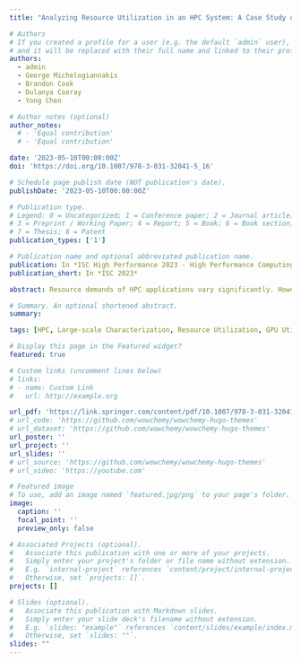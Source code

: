 ```yaml
---
title: "Analyzing Resource Utilization in an HPC System: A Case Study of NERSC’s Perlmutter"

# Authors
# If you created a profile for a user (e.g. the default `admin` user), write the username (folder name) here
# and it will be replaced with their full name and linked to their profile.
authors:
  - admin
  - George Michelogiannakis
  - Brandon Cook
  - Dulanya Cooray
  - Yong Chen

# Author notes (optional)
author_notes:
  # - 'Equal contribution'
  # - 'Equal contribution'

date: '2023-05-10T00:00:00Z'
doi: 'https://doi.org/10.1007/978-3-031-32041-5_16'

# Schedule page publish date (NOT publication's date).
publishDate: '2023-05-10T00:00:00Z'

# Publication type.
# Legend: 0 = Uncategorized; 1 = Conference paper; 2 = Journal article;
# 3 = Preprint / Working Paper; 4 = Report; 5 = Book; 6 = Book section;
# 7 = Thesis; 8 = Patent
publication_types: ['1']

# Publication name and optional abbreviated publication name.
publication: In *ISC High Performance 2023 - High Performance Computing*
publication_short: In *ISC 2023*

abstract: Resource demands of HPC applications vary significantly. However, it is common for HPC systems to primarily assign resources on a per-node basis to prevent interference from co-located workloads. This gap between the coarse-grained resource allocation and the varying resource demands can lead to HPC resources being not fully utilized. In this study, we analyze the resource usage and application behavior of NERSC’s Perlmutter, a state-of-the-art open-science HPC system with both CPU-only and GPU-accelerated nodes. Our one-month usage analysis reveals that CPUs are commonly not fully utilized, especially for GPU-enabled jobs. Also, around 64% of both CPU and GPU-enabled jobs used 50% or less of the available host memory capacity. Additionally, about 50% of GPU-enabled jobs used up to 25% of the GPU memory, and the memory capacity was not fully utilized in some ways for all jobs. While our study comes early in Perlmutter’s lifetime thus policies and application workload may change, it provides valuable insights on performance characterization, application behavior, and motivates systems with more fine-grain resource allocation.

# Summary. An optional shortened abstract.
summary: 

tags: [HPC, Large-scale Characterization, Resource Utilization, GPU Utilization, Memory System, Disaggregated Memory]

# Display this page in the Featured widget?
featured: true

# Custom links (uncomment lines below)
# links:
# - name: Custom Link
#   url: http://example.org

url_pdf: 'https://link.springer.com/content/pdf/10.1007/978-3-031-32041-5_16.pdf?pdf=inline%20link'
# url_code: 'https://github.com/wowchemy/wowchemy-hugo-themes'
# url_dataset: 'https://github.com/wowchemy/wowchemy-hugo-themes'
url_poster: ''
url_project: ''
url_slides: ''
# url_source: 'https://github.com/wowchemy/wowchemy-hugo-themes'
# url_video: 'https://youtube.com'

# Featured image
# To use, add an image named `featured.jpg/png` to your page's folder.
image:
  caption: ''
  focal_point: ''
  preview_only: false

# Associated Projects (optional).
#   Associate this publication with one or more of your projects.
#   Simply enter your project's folder or file name without extension.
#   E.g. `internal-project` references `content/project/internal-project/index.md`.
#   Otherwise, set `projects: []`.
projects: []

# Slides (optional).
#   Associate this publication with Markdown slides.
#   Simply enter your slide deck's filename without extension.
#   E.g. `slides: "example"` references `content/slides/example/index.md`.
#   Otherwise, set `slides: ""`.
slides: ""
---
```


<!-- {{% callout note %}}
Click the _Cite_ button above to demo the feature to enable visitors to import publication metadata into their reference management software.
{{% /callout %}}

{{% callout note %}}
Create your slides in Markdown - click the _Slides_ button to check out the example.
{{% /callout %}}

Supplementary notes can be added here, including [code, math, and images](https://wowchemy.com/docs/writing-markdown-latex/). -->
